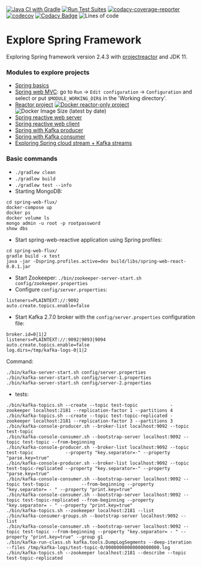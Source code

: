 [![Java CI with Gradle](https://github.com/felipegutierrez/explore-spring/actions/workflows/gradle.yml/badge.svg?branch=main)](https://github.com/felipegutierrez/explore-spring/actions/workflows/gradle.yml)
[![Run Test Suites](https://github.com/felipegutierrez/explore-spring/actions/workflows/codecov-test-suites.yml/badge.svg)](https://github.com/felipegutierrez/explore-spring/actions/workflows/codecov-test-suites.yml)
[![codacy-coverage-reporter](https://github.com/felipegutierrez/explore-spring/actions/workflows/codacy-coverage-reporter.yml/badge.svg)](https://github.com/felipegutierrez/explore-spring/actions/workflows/codacy-coverage-reporter.yml)
[![codecov](https://codecov.io/gh/felipegutierrez/explore-spring/branch/main/graph/badge.svg?token=GOUUP2T07P)](https://codecov.io/gh/felipegutierrez/explore-spring)
[![Codacy Badge](https://api.codacy.com/project/badge/Grade/9a331d3f2b594cdea7a1acfa78a98153)](https://app.codacy.com/gh/felipegutierrez/explore-spring?utm_source=github.com&utm_medium=referral&utm_content=felipegutierrez/explore-spring&utm_campaign=Badge_Grade_Settings)
![Lines of code](https://img.shields.io/tokei/lines/github/felipegutierrez/explore-spring)

# Explore Spring Framework
Exploring Spring framework version 2.4.3 with [projectreactor](https://projectreactor.io/) and JDK 11.

### Modules to explore projects
- [Spring basics](spring-basics)
- [Spring web MVC](spring-web): go to `Run` -> `Edit configuration` -> `Configuration` and select or put `$MODULE_WORKING_DIR$` in the 'Working directory'.
- [Reactor project](reactor-only) [![Docker reactor-only project](https://github.com/felipegutierrez/explore-spring/actions/workflows/docker-publish-reactor-only.yml/badge.svg)](https://github.com/felipegutierrez/explore-spring/actions/workflows/docker-publish-reactor-only.yml) ![Docker Image Size (latest by date)](https://img.shields.io/docker/image-size/felipeogutierrez/reactor-only)
- [Spring reactive web server](spring-web-react)
- [Spring reactive web client](spring-web-react-client)
- [Spring with Kafka producer](spring-kafka-library-producer)
- [Spring with Kafka consumer](spring-kafka-library-consumer)
- [Exploring Spring cloud stream + Kafka streams](spring-kafka-stream)

### Basic commands

- `./gradlew clean`
- `./gradlew build`
- `./gradlew test --info`
- Starting MongoDB:
```
cd spring-web-flux/
docker-compose up
docker ps
docker volume ls
mongo admin -u root -p rootpassword
show dbs
```
- Start spring-web-reactive application using Spring profiles:
```
cd spring-web-flux/
gradle build -x test
java -jar -Dspring.profiles.active=dev build/libs/spring-web-react-0.0.1.jar
```
- Start Zookeeper: `./bin/zookeeper-server-start.sh config/zookeeper.properties`
- Configure `config/server.properties`:
```
listeners=PLAINTEXT://:9092
auto.create.topics.enable=false
```
- Start Kafka 2.7.0 broker with the `config/server.properties` configuration file:
```
broker.id=0|1|2
listeners=PLAINTEXT://:9092|9093|9094
auto.create.topics.enable=false
log.dirs=/tmp/kafka-logs-0|1|2
```
Command:
```
./bin/kafka-server-start.sh config/server.properties
./bin/kafka-server-start.sh config/server-1.properties
./bin/kafka-server-start.sh config/server-2.properties
```
- tests:
```
./bin/kafka-topics.sh --create --topic test-topic            -zookeeper localhost:2181 --replication-factor 1 --partitions 4
./bin/kafka-topics.sh --create --topic test-topic-replicated -zookeeper localhost:2181 --replication-factor 3 --partitions 3
./bin/kafka-console-producer.sh --broker-list localhost:9092 --topic test-topic
./bin/kafka-console-consumer.sh --bootstrap-server localhost:9092 --topic test-topic --from-beginning
./bin/kafka-console-producer.sh --broker-list localhost:9092 --topic test-topic            --property "key.separator=-" --property "parse.key=true"
./bin/kafka-console-producer.sh --broker-list localhost:9092 --topic test-topic-replicated --property "key.separator=-" --property "parse.key=true"
./bin/kafka-console-consumer.sh --bootstrap-server localhost:9092 --topic test-topic            --from-beginning --property "key.separator= - " --property "print.key=true"
./bin/kafka-console-consumer.sh --bootstrap-server localhost:9092 --topic test-topic-replicated --from-beginning --property "key.separator= - " --property "print.key=true"
./bin/kafka-topics.sh --zookeeper localhost:2181 --list
./bin/kafka-consumer-groups.sh --bootstrap-server localhost:9092 --list
./bin/kafka-console-consumer.sh --bootstrap-server localhost:9092 --topic test-topic --from-beginning --property "key.separator= - " --property "print.key=true" --group g1
./bin/kafka-run-class.sh kafka.tools.DumpLogSegments --deep-iteration --files /tmp/kafka-logs/test-topic-0/00000000000000000000.log
./bin/kafka-topics.sh --zookeeper localhost:2181 --describe --topic test-topic-replicated
```




